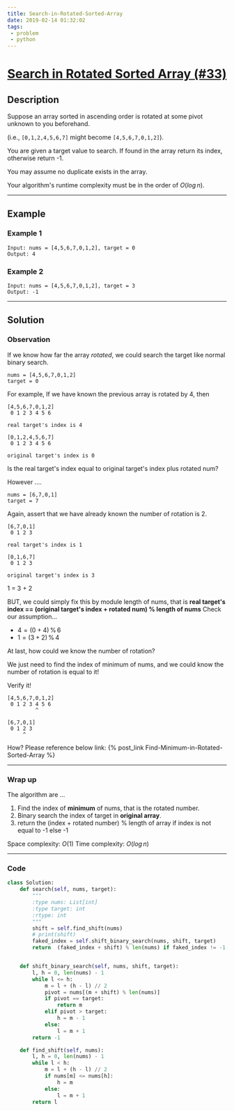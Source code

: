 ```yaml
---
title: Search-in-Rotated-Sorted-Array
date: 2019-02-14 01:32:02
tags:
 - problem
 - python
---
```

# [Search in Rotated Sorted Array (#33)](https://leetcode.com/problems/search-in-rotated-sorted-array/)

## Description
Suppose an array sorted in ascending order is rotated at some pivot unknown to you beforehand.

(i.e., `[0,1,2,4,5,6,7]` might become `[4,5,6,7,0,1,2]`).

You are given a target value to search. If found in the array return its index, otherwise return -1.

You may assume no duplicate exists in the array.

Your algorithm's runtime complexity must be in the order of $O(log\,n)$.

---

## Example

### Example 1

```
Input: nums = [4,5,6,7,0,1,2], target = 0
Output: 4
```

### Example 2

```
Input: nums = [4,5,6,7,0,1,2], target = 3
Output: -1
```

<!--more-->

---

## Solution

### Observation
If we know how far the array *rotated*, we could search the target like normal binary search.

```
nums = [4,5,6,7,0,1,2]
target = 0
```
For example, If we have known the previous array is rotated by 4, then

```
[4,5,6,7,0,1,2]
 0 1 2 3 4 5 6

real target's index is 4

[0,1,2,4,5,6,7]
 0 1 2 3 4 5 6
 
original target's index is 0
```

Is the real target's index equal to original target's index plus rotated num?

However ....
```
nums = [6,7,0,1]
target = 7
```
Again, assert that we have already known the number of rotation is 2.

```
[6,7,0,1]
 0 1 2 3

real target's index is 1

[0,1,6,7]
 0 1 2 3 
 
original target's index is 3
```
1 = 3 + 2

BUT, we could simply fix this by module length of nums, that is
**real target's index == (original target's index + rotated num) % length of nums**
Check our assumption...

- $4 = (0 + 4)\, \% \, 6$
- $1 = (3 + 2)\, \% \, 4$


At last, how could we know the number of rotation?

We just need to find the index of minimum of nums, and we could know the number of rotation is equal to it!

Verify it!

```
[4,5,6,7,0,1,2]
 0 1 2 3 4 5 6
         ^

[6,7,0,1]
 0 1 2 3
     ^
```

How? Please reference below link:
{% post_link Find-Minimum-in-Rotated-Sorted-Array %}

---

### Wrap up

The algorithm are ...

1. Find the index of **minimum** of nums, that is the rotated number.
2. Binary search the index of target in **original array**.
3. return the (index + rotated number) % length of array if index is not equal to -1 else -1

Space complexity: $O(1)$
Time complexity: $O(log \, n)$

---

### Code

```python
class Solution:
    def search(self, nums, target):
        """
        :type nums: List[int]
        :type target: int
        :rtype: int
        """
        shift = self.find_shift(nums)
        # print(shift)
        faked_index = self.shift_binary_search(nums, shift, target)
        return  (faked_index + shift) % len(nums) if faked_index != -1 else -1


    def shift_binary_search(self, nums, shift, target):
        l, h = 0, len(nums) - 1
        while l <= h:
            m = l + (h - l) // 2
            pivot = nums[(m + shift) % len(nums)]
            if pivot == target:
                return m
            elif pivot > target:
                h = m - 1
            else:
                l = m + 1
        return -1

    def find_shift(self, nums):
        l, h = 0, len(nums) - 1
        while l < h:
            m = l + (h - l) // 2
            if nums[m] <= nums[h]:
                h = m
            else:
                l = m + 1
        return l
```
